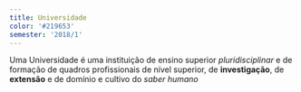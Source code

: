 ```yaml
---
title: Universidade
color: '#219653'
semester: '2018/1'
---
```


Uma Universidade é uma instituição de ensino superior _pluridisciplinar_ e de formação de quadros profissionais de nível superior, de **investigação**, de **extensão** e de domínio e cultivo do _saber humano_
